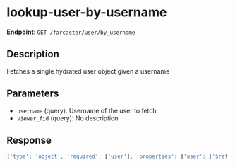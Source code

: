 # lookup-user-by-username

**Endpoint**: `GET /farcaster/user/by_username`

## Description
Fetches a single hydrated user object given a username

## Parameters
- `username` (query): Username of the user to fetch
- `viewer_fid` (query): No description

## Response
```typescript
{'type': 'object', 'required': ['user'], 'properties': {'user': {'$ref': '#/components/schemas/User'}}}
```
